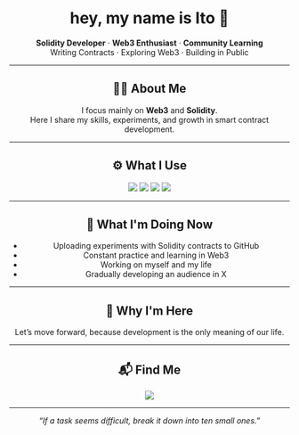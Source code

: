 <h1 align="center">hey, my name is Ito 👋</h1>

<p align="center">
<b>Solidity Developer</b> · <b>Web3 Enthusiast</b> · <b>Community Learning</b><br>
Writing Contracts · Exploring Web3 · Building in Public
</p>

---

<h2 align="center">🧑‍💻 About Me</h2>

<p align="center">
I focus mainly on <strong>Web3</strong> and <strong>Solidity</strong>.<br>
Here I share my skills, experiments, and growth in smart contract development.
</p>

---

<h2 align="center">⚙️ What I Use</h2>

<p align="center">
  <img src="https://img.shields.io/badge/Solidity-363636?style=for-the-badge&logo=solidity" />
  <img src="https://img.shields.io/badge/GitHub-181717?style=for-the-badge&logo=github&logoColor=white" />
  <img src="https://img.shields.io/badge/VS%20Code-007ACC?style=for-the-badge&logo=visual-studio-code&logoColor=white" />
  <img src="https://img.shields.io/badge/Twitter-1DA1F2?style=for-the-badge&logo=twitter&logoColor=white" />
</p>

---

<h2 align="center">🚧 What I'm Doing Now</h2>

<ul align="center">
  <li>Uploading experiments with Solidity contracts to GitHub</li>
  <li>Constant practice and learning in Web3</li>
  <li>Working on myself and my life</li>
  <li>Gradually developing an audience in X</li>
</ul>

---

<h2 align="center">🎯 Why I'm Here</h2>

<p align="center">
Let’s move forward, because development is the only meaning of our life.
</p>

---

<h2 align="center">📬 Find Me</h2>

<p align="center">
<a href="https://twitter.com/itosonoma">
  <img src="https://img.shields.io/badge/@itosonoma-1DA1F2?style=for-the-badge&logo=twitter&logoColor=white" />
</a>
</p>

---

<p align="center"><em>“If a task seems difficult, break it down into ten small ones.”</em></p>

